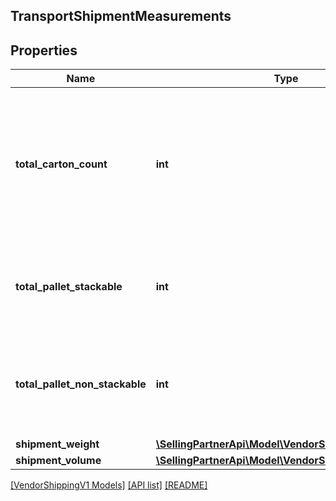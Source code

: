 ## TransportShipmentMeasurements

## Properties

Name | Type | Description | Notes
------------ | ------------- | ------------- | -------------
**total_carton_count** | **int** | Total number of cartons present in the shipment. Provide the cartonCount only for non-palletized shipments. | [optional]
**total_pallet_stackable** | **int** | Total number of Stackable Pallets present in the shipment. | [optional]
**total_pallet_non_stackable** | **int** | Total number of Non Stackable Pallets present in the shipment. | [optional]
**shipment_weight** | [**\SellingPartnerApi\Model\VendorShippingV1\Weight**](Weight.md) |  | [optional]
**shipment_volume** | [**\SellingPartnerApi\Model\VendorShippingV1\Volume**](Volume.md) |  | [optional]

[[VendorShippingV1 Models]](../) [[API list]](../../Api) [[README]](../../../README.md)
